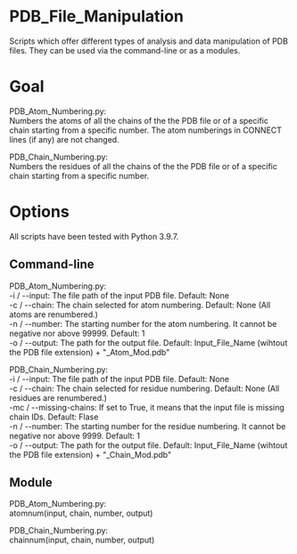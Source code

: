# PDB_File_Manipulation
Scripts which offer different types of analysis and data manipulation of PDB files. They can be used via the command-line or as a modules.

# Goal
PDB_Atom_Numbering.py:<br />
Numbers the atoms of all the chains of the the PDB file or of a specific chain starting from a specific number. The atom numberings in CONNECT lines (if any) are not changed.<br />

PDB_Chain_Numbering.py:<br />
Numbers the residues of all the chains of the the PDB file or of a specific chain starting from a specific number.

# Options
All scripts have been tested with Python 3.9.7.

## Command-line
PDB_Atom_Numbering.py:<br />
-i / --input: The file path of the input PDB file. Default: None<br />
-c / --chain: The chain selected for atom numbering. Default: None (All atoms are renumbered.)<br />
-n / --number: The starting number for the atom numbering. It cannot be negative nor above 99999. Default: 1<br />
-o / --output: The path for the output file. Default: Input_File_Name (wihtout the PDB file extension) + "_Atom_Mod.pdb" 

PDB_Chain_Numbering.py:<br />
-i / --input: The file path of the input PDB file. Default: None<br />
-c / --chain: The chain selected for residue numbering. Default: None (All residues are renumbered.)<br />
-mc / --missing-chains: If set to True, it means that the input file is missing chain IDs. Default: Flase<br />
-n / --number: The starting number for the residue numbering. It cannot be negative nor above 9999. Default: 1<br />
-o / --output: The path for the output file. Default: Input_File_Name (wihtout the PDB file extension) + "_Chain_Mod.pdb" 

## Module
PDB_Atom_Numbering.py:<br />
atomnum(input, chain, number, output)<br />

PDB_Chain_Numbering.py:<br />
chainnum(input, chain, number, output)<br />
